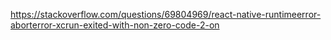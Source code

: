 https://stackoverflow.com/questions/69804969/react-native-runtimeerror-aborterror-xcrun-exited-with-non-zero-code-2-on
